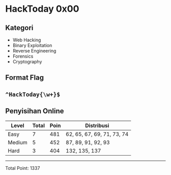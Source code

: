 HackToday 0x00
==============

Kategori
--------
 - Web Hacking
 - Binary Exploitation
 - Reverse Engineering
 - Forensics
 - Cryptography

Format Flag
--------

## `^HackToday{\w+}$` ##

Penyisihan Online
-----------------

Level     | Total |Poin| Distribusi
----------|-------|-----|-----------
Easy      | 7     | 481 | 62, 65, 67, 69, 71, 73, 74
Medium    | 5     | 452 | 87, 89, 91, 92, 93 
Hard      | 3     | 404 | 132, 135, 137


----------

Total Point: 1337
